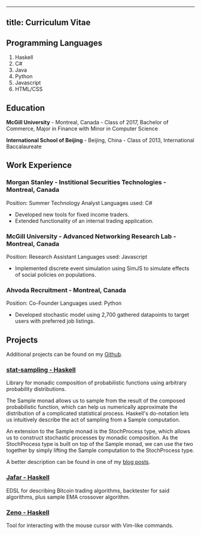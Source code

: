 -----
title: Curriculum Vitae
-----

## Programming Languages

1. Haskell
2. C#
3. Java
4. Python
5. Javascript
6. HTML/CSS

## Education

**McGill University** - Montreal, Canada - Class of 2017,
Bachelor of Commerce, Major in Finance with Minor in Computer Science

**International School of Beijing** - Beijing, China - Class of 2013,
International Baccalaureate

## Work Experience

### Morgan Stanley - Institional Securities Technologies - Montreal, Canada
Position: Summer Technology Analyst
Languages used: C#

- Developed new tools for fixed income traders.
- Extended functionality of an internal trading application.

### McGill University - Advanced Networking Research Lab - Montreal, Canada
Position: Research Assistant
Languages used: Javascript

- Implemented discrete event simulation using SimJS to simulate effects 
of social policies on populations.

### Ahvoda Recruitment - Montreal, Canada
Position: Co-Founder
Languages used: Python

- Developed stochastic model using 2,700 gathered datapoints to target
users with preferred job listings.

## Projects

Additional projects can be found on my [Github](https://www.github.com/kevin-li-195).

### **[stat-sampling - Haskell](https://www.github.com/labcoders/jafar)**

Library for monadic composition of probabilistic functions using
arbitrary probability distributions.

The Sample monad allows us to sample from the result of the composed
probabilistic function, which can help us numerically approximate the
distribution of a complicated statistical process. Haskell's do-notation
lets us intuitively describe the act of sampling from a Sample computation.

An extension to the Sample monad is the StochProcess type, which
allows us to construct stochastic processes by monadic composition.
As the StochProcess type is built on top of the Sample monad, we can
use the two together by simply lifting the Sample computation to the
StochProcess type.

A better description can be found in one of my [blog posts](http://kevinl.io/posts/2016-08-17-sampling-monad.html).

### **[Jafar - Haskell](https://www.github.com/labcoders/jafar)**

EDSL for describing Bitcoin trading algorithms, backtester for
said algorithms, plus sample EMA crossover algorithm.

### **[Zeno - Haskell](https://www.github.com/kevin-li-195/zeno)**

Tool for interacting with the mouse cursor with Vim-like commands.
